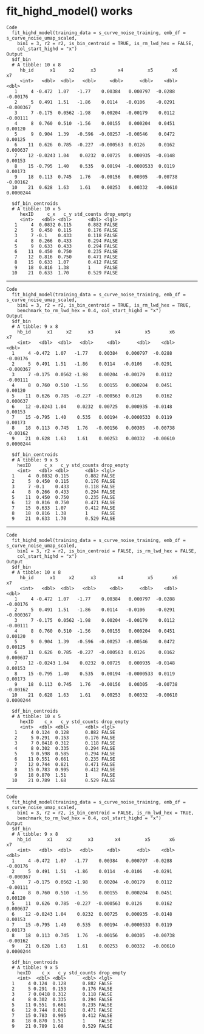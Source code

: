 # fit_highd_model() works

    Code
      fit_highd_model(training_data = s_curve_noise_training, emb_df = s_curve_noise_umap_scaled,
        bin1 = 3, r2 = r2, is_bin_centroid = TRUE, is_rm_lwd_hex = FALSE,
        col_start_highd = "x")
    Output
      $df_bin
      # A tibble: 10 x 8
         hb_id      x1     x2      x3        x4         x5       x6         x7
         <int>   <dbl>  <dbl>   <dbl>     <dbl>      <dbl>    <dbl>      <dbl>
       1     4 -0.472  1.07   -1.77    0.00384   0.000797  -0.0288  -0.00176  
       2     5  0.491  1.51   -1.86    0.0114   -0.0106    -0.0291  -0.000367 
       3     7 -0.175  0.0562 -1.98    0.00204  -0.00179    0.0112  -0.00111  
       4     8  0.760  0.510  -1.56    0.00155   0.000204   0.0451   0.00120  
       5     9  0.904  1.39   -0.596  -0.00257  -0.00546    0.0472   0.00125  
       6    11  0.626  0.785  -0.227  -0.000563  0.0126     0.0162   0.000637 
       7    12 -0.0243 1.04    0.0232  0.00725   0.000935  -0.0148   0.00153  
       8    15 -0.795  1.40    0.535   0.00194  -0.0000533  0.0119   0.00173  
       9    18  0.113  0.745   1.76   -0.00156   0.00305   -0.00738 -0.00162  
      10    21  0.628  1.63    1.61    0.00253   0.00332   -0.00610  0.0000244
      
      $df_bin_centroids
      # A tibble: 10 x 5
         hexID     c_x   c_y std_counts drop_empty
         <int>   <dbl> <dbl>      <dbl> <lgl>     
       1     4  0.0832 0.115      0.882 FALSE     
       2     5  0.450  0.115      0.176 FALSE     
       3     7 -0.1    0.433      0.118 FALSE     
       4     8  0.266  0.433      0.294 FALSE     
       5     9  0.633  0.433      0.294 FALSE     
       6    11  0.450  0.750      0.235 FALSE     
       7    12  0.816  0.750      0.471 FALSE     
       8    15  0.633  1.07       0.412 FALSE     
       9    18  0.816  1.38       1     FALSE     
      10    21  0.633  1.70       0.529 FALSE     
      

---

    Code
      fit_highd_model(training_data = s_curve_noise_training, emb_df = s_curve_noise_umap_scaled,
        bin1 = 3, r2 = r2, is_bin_centroid = TRUE, is_rm_lwd_hex = TRUE,
        benchmark_to_rm_lwd_hex = 0.4, col_start_highd = "x")
    Output
      $df_bin
      # A tibble: 9 x 8
        hb_id      x1     x2      x3        x4         x5       x6         x7
        <int>   <dbl>  <dbl>   <dbl>     <dbl>      <dbl>    <dbl>      <dbl>
      1     4 -0.472  1.07   -1.77    0.00384   0.000797  -0.0288  -0.00176  
      2     5  0.491  1.51   -1.86    0.0114   -0.0106    -0.0291  -0.000367 
      3     7 -0.175  0.0562 -1.98    0.00204  -0.00179    0.0112  -0.00111  
      4     8  0.760  0.510  -1.56    0.00155   0.000204   0.0451   0.00120  
      5    11  0.626  0.785  -0.227  -0.000563  0.0126     0.0162   0.000637 
      6    12 -0.0243 1.04    0.0232  0.00725   0.000935  -0.0148   0.00153  
      7    15 -0.795  1.40    0.535   0.00194  -0.0000533  0.0119   0.00173  
      8    18  0.113  0.745   1.76   -0.00156   0.00305   -0.00738 -0.00162  
      9    21  0.628  1.63    1.61    0.00253   0.00332   -0.00610  0.0000244
      
      $df_bin_centroids
      # A tibble: 9 x 5
        hexID     c_x   c_y std_counts drop_empty
        <int>   <dbl> <dbl>      <dbl> <lgl>     
      1     4  0.0832 0.115      0.882 FALSE     
      2     5  0.450  0.115      0.176 FALSE     
      3     7 -0.1    0.433      0.118 FALSE     
      4     8  0.266  0.433      0.294 FALSE     
      5    11  0.450  0.750      0.235 FALSE     
      6    12  0.816  0.750      0.471 FALSE     
      7    15  0.633  1.07       0.412 FALSE     
      8    18  0.816  1.38       1     FALSE     
      9    21  0.633  1.70       0.529 FALSE     
      

---

    Code
      fit_highd_model(training_data = s_curve_noise_training, emb_df = s_curve_noise_umap_scaled,
        bin1 = 3, r2 = r2, is_bin_centroid = FALSE, is_rm_lwd_hex = FALSE,
        col_start_highd = "x")
    Output
      $df_bin
      # A tibble: 10 x 8
         hb_id      x1     x2      x3        x4         x5       x6         x7
         <int>   <dbl>  <dbl>   <dbl>     <dbl>      <dbl>    <dbl>      <dbl>
       1     4 -0.472  1.07   -1.77    0.00384   0.000797  -0.0288  -0.00176  
       2     5  0.491  1.51   -1.86    0.0114   -0.0106    -0.0291  -0.000367 
       3     7 -0.175  0.0562 -1.98    0.00204  -0.00179    0.0112  -0.00111  
       4     8  0.760  0.510  -1.56    0.00155   0.000204   0.0451   0.00120  
       5     9  0.904  1.39   -0.596  -0.00257  -0.00546    0.0472   0.00125  
       6    11  0.626  0.785  -0.227  -0.000563  0.0126     0.0162   0.000637 
       7    12 -0.0243 1.04    0.0232  0.00725   0.000935  -0.0148   0.00153  
       8    15 -0.795  1.40    0.535   0.00194  -0.0000533  0.0119   0.00173  
       9    18  0.113  0.745   1.76   -0.00156   0.00305   -0.00738 -0.00162  
      10    21  0.628  1.63    1.61    0.00253   0.00332   -0.00610  0.0000244
      
      $df_bin_centroids
      # A tibble: 10 x 5
         hexID    c_x   c_y std_counts drop_empty
         <int>  <dbl> <dbl>      <dbl> <lgl>     
       1     4 0.124  0.128      0.882 FALSE     
       2     5 0.291  0.153      0.176 FALSE     
       3     7 0.0418 0.312      0.118 FALSE     
       4     8 0.302  0.335      0.294 FALSE     
       5     9 0.598  0.585      0.294 FALSE     
       6    11 0.551  0.661      0.235 FALSE     
       7    12 0.744  0.821      0.471 FALSE     
       8    15 0.783  0.995      0.412 FALSE     
       9    18 0.870  1.51       1     FALSE     
      10    21 0.789  1.68       0.529 FALSE     
      

---

    Code
      fit_highd_model(training_data = s_curve_noise_training, emb_df = s_curve_noise_umap_scaled,
        bin1 = 3, r2 = r2, is_bin_centroid = FALSE, is_rm_lwd_hex = TRUE,
        benchmark_to_rm_lwd_hex = 0.4, col_start_highd = "x")
    Output
      $df_bin
      # A tibble: 9 x 8
        hb_id      x1     x2      x3        x4         x5       x6         x7
        <int>   <dbl>  <dbl>   <dbl>     <dbl>      <dbl>    <dbl>      <dbl>
      1     4 -0.472  1.07   -1.77    0.00384   0.000797  -0.0288  -0.00176  
      2     5  0.491  1.51   -1.86    0.0114   -0.0106    -0.0291  -0.000367 
      3     7 -0.175  0.0562 -1.98    0.00204  -0.00179    0.0112  -0.00111  
      4     8  0.760  0.510  -1.56    0.00155   0.000204   0.0451   0.00120  
      5    11  0.626  0.785  -0.227  -0.000563  0.0126     0.0162   0.000637 
      6    12 -0.0243 1.04    0.0232  0.00725   0.000935  -0.0148   0.00153  
      7    15 -0.795  1.40    0.535   0.00194  -0.0000533  0.0119   0.00173  
      8    18  0.113  0.745   1.76   -0.00156   0.00305   -0.00738 -0.00162  
      9    21  0.628  1.63    1.61    0.00253   0.00332   -0.00610  0.0000244
      
      $df_bin_centroids
      # A tibble: 9 x 5
        hexID    c_x   c_y std_counts drop_empty
        <int>  <dbl> <dbl>      <dbl> <lgl>     
      1     4 0.124  0.128      0.882 FALSE     
      2     5 0.291  0.153      0.176 FALSE     
      3     7 0.0418 0.312      0.118 FALSE     
      4     8 0.302  0.335      0.294 FALSE     
      5    11 0.551  0.661      0.235 FALSE     
      6    12 0.744  0.821      0.471 FALSE     
      7    15 0.783  0.995      0.412 FALSE     
      8    18 0.870  1.51       1     FALSE     
      9    21 0.789  1.68       0.529 FALSE     
      


